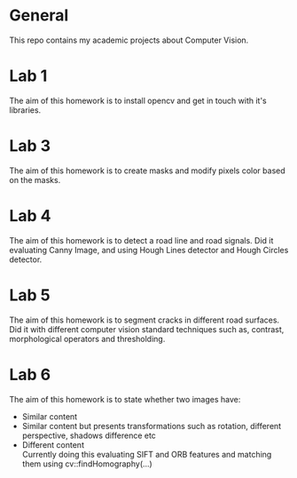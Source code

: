 # General
This repo contains my academic projects about Computer Vision.<br>

# Lab 1
The aim of this homework is to install opencv and get in touch with it's libraries.

# Lab 3
The aim of this homework is to create masks and modify pixels color based on the masks.

# Lab 4
The aim of this homework is to detect a road line and road signals. Did it evaluating Canny Image, and using Hough Lines detector and Hough Circles detector.

# Lab 5
The aim of this homework is to segment cracks in different road surfaces. Did it with different computer vision standard techniques such as, contrast, morphological operators and thresholding.

# Lab 6
The aim of this homework is to state whether two images have:<br>
* Similar content<br>
* Similar content but presents transformations such as rotation, different perspective, shadows difference etc<br>
* Different content<br>
Currently doing this evaluating SIFT and ORB features and matching them using cv::findHomography(...)
